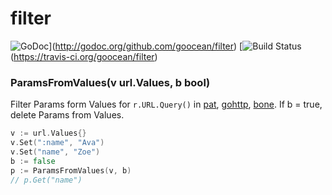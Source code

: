 
# filter

![GoDoc](https://godoc.org/github.com/goocean/filter?status.png)](http://godoc.org/github.com/goocean/filter) [![Build Status](https://travis-ci.org/goocean/filter.svg)(https://travis-ci.org/goocean/filter)


### ParamsFromValues(v url.Values, b bool)

  Filter Params form Values for `r.URL.Query()` in [pat][], [gohttp][], [bone][].
  If b = true, delete Params from Values.

```go
v := url.Values{}
v.Set(":name", "Ava")
v.Set("name", "Zoe")
b := false
p := ParamsFromValues(v, b)
// p.Get("name")
```


[pat]: https://github.com/bmizerany/pat
[gohttp]: https://github.com/gohttp
[bone]: https://github.com/squiidz/bone
